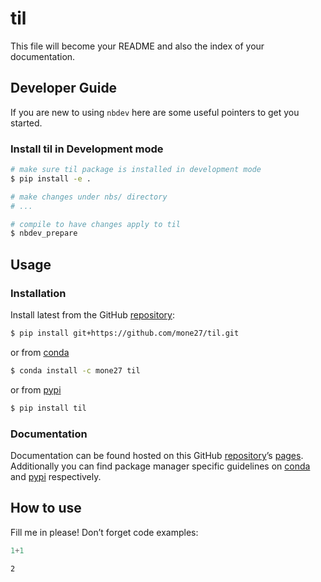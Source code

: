 til
================

<!-- WARNING: THIS FILE WAS AUTOGENERATED! DO NOT EDIT! -->

This file will become your README and also the index of your
documentation.

## Developer Guide

If you are new to using `nbdev` here are some useful pointers to get you
started.

### Install til in Development mode

``` sh
# make sure til package is installed in development mode
$ pip install -e .

# make changes under nbs/ directory
# ...

# compile to have changes apply to til
$ nbdev_prepare
```

## Usage

### Installation

Install latest from the GitHub
[repository](https://github.com/mone27/til):

``` sh
$ pip install git+https://github.com/mone27/til.git
```

or from [conda](https://anaconda.org/mone27/til)

``` sh
$ conda install -c mone27 til
```

or from [pypi](https://pypi.org/project/til/)

``` sh
$ pip install til
```

### Documentation

Documentation can be found hosted on this GitHub
[repository](https://github.com/mone27/til)’s
[pages](https://mone27.github.io/til/). Additionally you can find
package manager specific guidelines on
[conda](https://anaconda.org/mone27/til) and
[pypi](https://pypi.org/project/til/) respectively.

## How to use

Fill me in please! Don’t forget code examples:

``` python
1+1
```

    2
